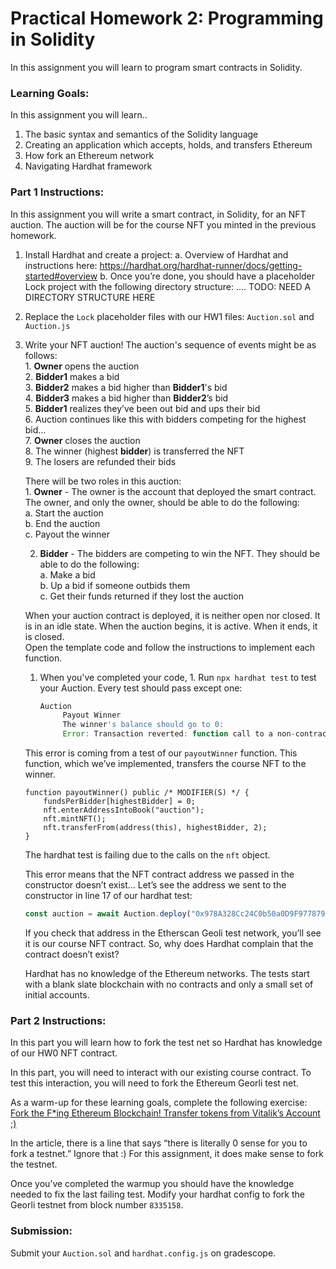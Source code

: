# Practical Homework 2: Programming in Solidity 

In this assignment you will learn to program smart contracts in Solidity.
### Learning Goals:
In this assignment you will learn..
1. The basic syntax and semantics of the Solidity language
2. Creating an application which accepts, holds, and transfers Ethereum
3. How fork an Ethereum network
4. Navigating Hardhat framework

### Part 1 Instructions:
In this assignment you will write a smart contract, in Solidity, for an NFT auction. The auction will be for the course NFT you minted in the previous homework. 

1. Install Hardhat and create a project:
    a. Overview of Hardhat and instructions here: https://hardhat.org/hardhat-runner/docs/getting-started#overview
    b. Once you’re done, you should have a placeholder Lock project with the following directory structure:
        .... TODO: NEED A DIRECTORY STRUCTURE HERE

2. Replace the `Lock` placeholder files with our HW1 files:
`Auction.sol` and `Auction.js`

3. Write your NFT auction!
    The auction's sequence of events might be as follows:  
        1. **Owner** opens the auction   
        2. **Bidder1** makes a bid  
        3. **Bidder2** makes a bid higher than **Bidder1**'s bid  
        4. **Bidder3** makes a bid higher than **Bidder2**’s bid  
        5. **Bidder1** realizes they’ve been out bid and ups their bid   
        6. Auction continues like this with bidders competing for the highest bid…  
        7. **Owner** closes the auction  
        8. The winner (highest **bidder**) is transferred the NFT  
        9. The losers are refunded their bids  

    There will be two roles in this auction:   
        1. **Owner** - The owner is the account that deployed the smart contract. The owner, and only the owner, should be able to do the following:  
                a. Start the auction  
                b. End the auction  
                c. Payout the winner  

      2. **Bidder** - The bidders are competing to win the NFT. They should be able to do the following:  
                a. Make a bid  
                b. Up a bid if someone outbids them  
                c. Get their funds returned if they lost the auction  

     When your auction contract is deployed, it is neither open nor closed. It is in an idle state. When the auction begins, it is active. When it ends, it is closed.   
     Open the template code and follow the instructions to implement each function.



    1. When you've completed your code, 1. Run `npx hardhat test` to test your Auction.
     Every test should pass except one:
    
        ```jsx
        Auction
             Payout Winner
             The winner's balance should go to 0:
             Error: Transaction reverted: function call to a non-contract account
        ```

    This error is coming from a test of our `payoutWinner` function. This function, which we’ve implemented, transfers the course NFT to the winner. 

    ```solidity
    function payoutWinner() public /* MODIFIER(S) */ {
        fundsPerBidder[highestBidder] = 0;
        nft.enterAddressIntoBook("auction");
        nft.mintNFT();
        nft.transferFrom(address(this), highestBidder, 2);
    }
    ```

    The hardhat test is failing due to the calls on the `nft` object. 

    This error means that the NFT contract address we passed in the constructor doesn’t exist… Let’s see the address we sent to the constructor in line 17 of our hardhat test:

    ```jsx
    const auction = await Auction.deploy("0x978A328Cc24C0b50a0D9F97787938E67CF09F9A9", 1);
    ```
 
    If you check that address in the Etherscan Geoli test network, you’ll see it is our course NFT contract. So, why does Hardhat complain that the contract doesn’t exist?

    Hardhat has no knowledge of the Ethereum networks. The tests start with a blank slate blockchain with no contracts and only a small set of initial accounts.

    
### Part 2 Instructions:
In this part you will learn how to fork the test net so Hardhat has knowledge of our HW0 NFT contract.

In this part, you will need to interact with our existing course contract. To test this interaction, you will need to fork the Ethereum Georli test net.

As a warm-up for these learning goals, complete the following exercise: [Fork the F\*ing Ethereum Blockchain! Transfer tokens from Vitalik’s Account ;)](https://medium.com/uv-labs/fork-the-f-ing-ethereum-blockchain-transfer-tokens-from-vitaliks-account-46d408f7356c)

In the article, there is a line that says “there is literally 0 sense for you to fork a testnet.” Ignore that :) For this assignment, it does make sense to fork the testnet.

Once you’ve completed the warmup you should have the knowledge needed to fix the last failing test. Modify your hardhat config to fork the Georli testnet from block number `8335158`.

### Submission:
Submit your `Auction.sol` and `hardhat.config.js` on gradescope.
